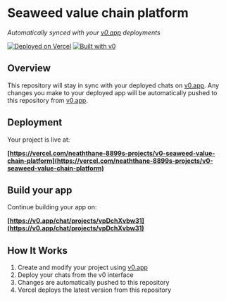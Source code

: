 # Seaweed value chain platform

*Automatically synced with your [v0.app](https://v0.app) deployments*

[![Deployed on Vercel](https://img.shields.io/badge/Deployed%20on-Vercel-black?style=for-the-badge&logo=vercel)](https://vercel.com/neaththane-8899s-projects/v0-seaweed-value-chain-platform)
[![Built with v0](https://img.shields.io/badge/Built%20with-v0.app-black?style=for-the-badge)](https://v0.app/chat/projects/vpDchXvbw31)

## Overview

This repository will stay in sync with your deployed chats on [v0.app](https://v0.app).
Any changes you make to your deployed app will be automatically pushed to this repository from [v0.app](https://v0.app).

## Deployment

Your project is live at:

**[https://vercel.com/neaththane-8899s-projects/v0-seaweed-value-chain-platform](https://vercel.com/neaththane-8899s-projects/v0-seaweed-value-chain-platform)**

## Build your app

Continue building your app on:

**[https://v0.app/chat/projects/vpDchXvbw31](https://v0.app/chat/projects/vpDchXvbw31)**

## How It Works

1. Create and modify your project using [v0.app](https://v0.app)
2. Deploy your chats from the v0 interface
3. Changes are automatically pushed to this repository
4. Vercel deploys the latest version from this repository
